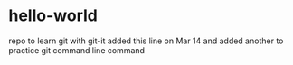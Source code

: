 # hello-world
repo to learn git with git-it
added this line on Mar 14
and added another to practice git command line command
